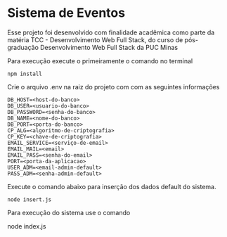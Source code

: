 # Sistema de Eventos

Esse projeto foi desenvolvido com finalidade acadêmica como parte da matéria TCC - Desenvolvimento Web Full Stack, do curso de pós-graduação Desenvolvimento Web Full Stack da PUC Minas

Para execução execute o primeiramente o comando no terminal

```
npm install
```

Crie o arquivo .env na raiz do projeto com com as seguintes informações

```
DB_HOST=<host-do-banco>
DB_USER=<usuario-do-banco>
DB_PASSWORD=<senha-do-banco>
DB_NAME=<nome-do-banco>
DB_PORT=<porta-do-banco>
CP_ALG=<algoritmo-de-criptografia>
CP_KEY=<chave-de-criptografia>
EMAIL_SERVICE=<serviço-de-email>
EMAIL_MAIL=<email>
EMAIL_PASS=<senha-do-email>
PORT=<porta-da-aplicacao>
USER_ADM=<email-admin-default>
PASS_ADM=<senha-admin-default>
```

Execute o comando abaixo para inserção dos dados default do sistema.

```
node insert.js
```

Para execução do sistema use o comando

node index.js